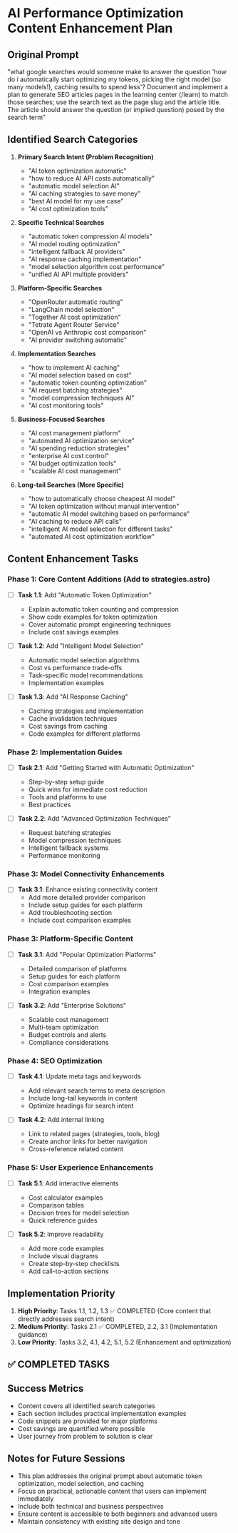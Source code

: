 # AI Performance Optimization Content Enhancement Plan

## Original Prompt
"what google searches would someone make to answer the question 'how do i automatically start optimizing my tokens, picking the right model (so many models!), caching results to spend less'? Document and implement a plan to generate SEO articles pages in the learning center (/learn) to match those searches; use the search text as the page slug and the article title. The article should answer the question (or implied question) posed by the search term"

## Identified Search Categories
1. **Primary Search Intent (Problem Recognition)**
   - "AI token optimization automatic"
   - "how to reduce AI API costs automatically"
   - "automatic model selection AI"
   - "AI caching strategies to save money"
   - "best AI model for my use case"
   - "AI cost optimization tools"

2. **Specific Technical Searches**
   - "automatic token compression AI models"
   - "AI model routing optimization"
   - "intelligent fallback AI providers"
   - "AI response caching implementation"
   - "model selection algorithm cost performance"
   - "unified AI API multiple providers"

3. **Platform-Specific Searches**
   - "OpenRouter automatic routing"
   - "LangChain model selection"
   - "Together AI cost optimization"
   - "Tetrate Agent Router Service"
   - "OpenAI vs Anthropic cost comparison"
   - "AI provider switching automatic"

4. **Implementation Searches**
   - "how to implement AI caching"
   - "AI model selection based on cost"
   - "automatic token counting optimization"
   - "AI request batching strategies"
   - "model compression techniques AI"
   - "AI cost monitoring tools"

5. **Business-Focused Searches**
   - "AI cost management platform"
   - "automated AI optimization service"
   - "AI spending reduction strategies"
   - "enterprise AI cost control"
   - "AI budget optimization tools"
   - "scalable AI cost management"

6. **Long-tail Searches (More Specific)**
   - "how to automatically choose cheapest AI model"
   - "AI token optimization without manual intervention"
   - "automatic AI model switching based on performance"
   - "AI caching to reduce API calls"
   - "intelligent AI model selection for different tasks"
   - "automated AI cost optimization workflow"

## Content Enhancement Tasks

### Phase 1: Core Content Additions (Add to strategies.astro)
- [ ] **Task 1.1**: Add "Automatic Token Optimization" 
  - Explain automatic token counting and compression
  - Show code examples for token optimization
  - Cover automatic prompt engineering techniques
  - Include cost savings examples

- [ ] **Task 1.2**: Add "Intelligent Model Selection"
  - Automatic model selection algorithms
  - Cost vs performance trade-offs
  - Task-specific model recommendations
  - Implementation examples

- [ ] **Task 1.3**: Add "AI Response Caching"
  - Caching strategies and implementation
  - Cache invalidation techniques
  - Cost savings from caching
  - Code examples for different platforms

### Phase 2: Implementation Guides
- [ ] **Task 2.1**: Add "Getting Started with Automatic Optimization"
  - Step-by-step setup guide
  - Quick wins for immediate cost reduction
  - Tools and platforms to use
  - Best practices

- [ ] **Task 2.2**: Add "Advanced Optimization Techniques"
  - Request batching strategies
  - Model compression techniques
  - Intelligent fallback systems
  - Performance monitoring

### Phase 3: Model Connectivity Enhancements
- [ ] **Task 3.1**: Enhance existing connectivity content
  - Add more detailed provider comparison
  - Include setup guides for each platform
  - Add troubleshooting section
  - Include cost comparison examples

### Phase 3: Platform-Specific Content
- [ ] **Task 3.1**: Add "Popular Optimization Platforms"
  - Detailed comparison of platforms
  - Setup guides for each platform
  - Cost comparison examples
  - Integration examples

- [ ] **Task 3.2**: Add "Enterprise Solutions"
  - Scalable cost management
  - Multi-team optimization
  - Budget controls and alerts
  - Compliance considerations

### Phase 4: SEO Optimization
- [ ] **Task 4.1**: Update meta tags and keywords
  - Add relevant search terms to meta description
  - Include long-tail keywords in content
  - Optimize headings for search intent

- [ ] **Task 4.2**: Add internal linking
  - Link to related pages (strategies, tools, blog)
  - Create anchor links for better navigation
  - Cross-reference related content

### Phase 5: User Experience Enhancements
- [ ] **Task 5.1**: Add interactive elements
  - Cost calculator examples
  - Comparison tables
  - Decision trees for model selection
  - Quick reference guides

- [ ] **Task 5.2**: Improve readability
  - Add more code examples
  - Include visual diagrams
  - Create step-by-step checklists
  - Add call-to-action sections

## Implementation Priority
1. **High Priority**: Tasks 1.1, 1.2, 1.3 ✅ COMPLETED (Core content that directly addresses search intent)
2. **Medium Priority**: Tasks 2.1 ✅ COMPLETED, 2.2, 3.1 (Implementation guidance)
3. **Low Priority**: Tasks 3.2, 4.1, 4.2, 5.1, 5.2 (Enhancement and optimization)

## ✅ COMPLETED TASKS


## Success Metrics
- Content covers all identified search categories
- Each section includes practical implementation examples
- Code snippets are provided for major platforms
- Cost savings are quantified where possible
- User journey from problem to solution is clear

## Notes for Future Sessions
- This plan addresses the original prompt about automatic token optimization, model selection, and caching
- Focus on practical, actionable content that users can implement immediately
- Include both technical and business perspectives
- Ensure content is accessible to both beginners and advanced users
- Maintain consistency with existing site design and tone 